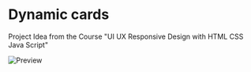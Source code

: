 # Dynamic cards
Project Idea from the Course "UI UX Responsive Design with HTML CSS Java Script"

![Preview](relative/path/to/img.jpg?raw=true "preview.png")
